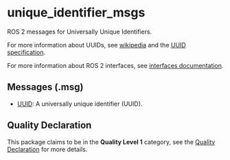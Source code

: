# unique_identifier_msgs

ROS 2 messages for Universally Unique Identifiers.

For more information about UUIDs, see [wikipedia](https://en.wikipedia.org/wiki/Universally_unique_identifier) and the [UUID specification](https://tools.ietf.org/html/rfc4122.html).

For more information about ROS 2 interfaces, see [interfaces documentation](https://docs.ros.org/en/rolling/Concepts/About-ROS-Interfaces.html).

## Messages (.msg)
* [UUID](msg/UUID.msg): A universally unique identifier (UUID).

## Quality Declaration

This package claims to be in the **Quality Level 1** category, see the [Quality Declaration](QUALITY_DECLARATION.md) for more details.
